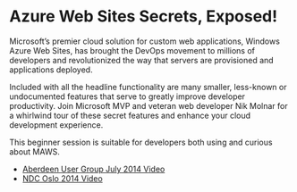 # Azure Web Sites Secrets, Exposed!
Microsoft’s premier cloud solution for custom web applications, Windows Azure Web Sites, has brought the DevOps movement to millions of developers and revolutionized the way that servers are provisioned and applications deployed.

Included with all the headline functionality are many smaller, less-known or undocumented features that serve to greatly improve developer productivity. Join Microsoft MVP and veteran web developer Nik Molnar for a whirlwind tour of these secret features and enhance your cloud development experience.

This beginner session is suitable for developers both using and curious about MAWS.

- [Aberdeen User Group July 2014 Video](https://www.youtube.com/watch?v=Zeb_o_ALBMg)
- [NDC Oslo 2014 Video](http://vimeo.com/97329150)
